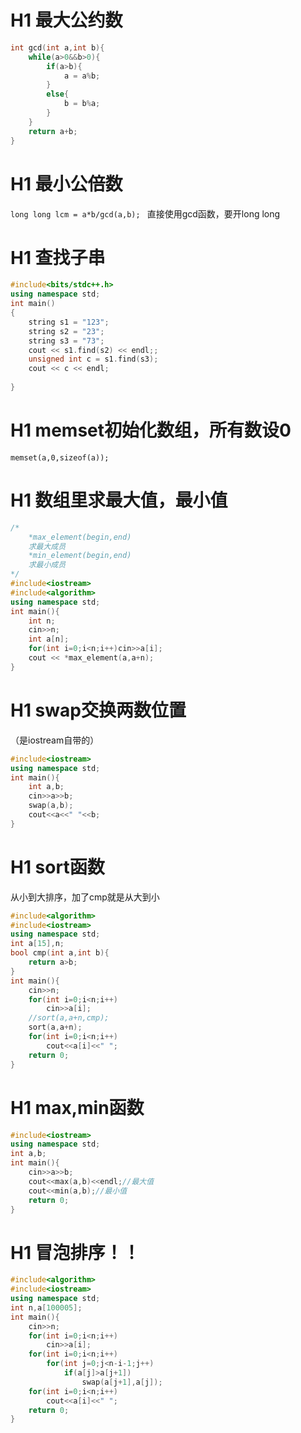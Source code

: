 # H1 最大公约数
```cpp
int gcd(int a,int b){
    while(a>0&&b>0){
        if(a>b){
            a = a%b;
        }
        else{
            b = b%a;
        }
    }
    return a+b;
}

```

# H1 最小公倍数
`long long lcm = a*b/gcd(a,b); `
直接使用gcd函数，要开long long

# H1 查找子串
```cpp
#include<bits/stdc++.h>
using namespace std;
int main()
{
    string s1 = "123";
    string s2 = "23";
    string s3 = "73";
    cout << s1.find(s2) << endl;;
    unsigned int c = s1.find(s3);
    cout << c << endl;
     
}
```

# H1 memset初始化数组，所有数设0
`memset(a,0,sizeof(a));`

# H1 数组里求最大值，最小值

```cpp
/*
	*max_element(begin,end)
	求最大成员 
	*min_element(begin,end)
	求最小成员 
*/ 
#include<iostream> 
#include<algorithm> 
using namespace std;
int main(){
    int n;
    cin>>n;
	int a[n];
	for(int i=0;i<n;i++)cin>>a[i];
	cout << *max_element(a,a+n);
} 
```

# H1 swap交换两数位置
（是iostream自带的）
```cpp
#include<iostream>  
using namespace std;
int main(){
    int a,b;
    cin>>a>>b;
    swap(a,b);
    cout<<a<<" "<<b;
} 
```

# H1 sort函数
从小到大排序，加了cmp就是从大到小
```cpp
#include<algorithm>
#include<iostream>
using namespace std;
int a[15],n;
bool cmp(int a,int b){
    return a>b;
}
int main(){
    cin>>n;
    for(int i=0;i<n;i++)
        cin>>a[i];
    //sort(a,a+n,cmp);
    sort(a,a+n);
    for(int i=0;i<n;i++)
        cout<<a[i]<<" ";
    return 0;
}
```

# H1 max,min函数
```cpp
#include<iostream>
using namespace std;
int a,b;
int main(){
    cin>>a>>b;
    cout<<max(a,b)<<endl;//最大值
    cout<<min(a,b);//最小值
    return 0;
}
```

# H1 冒泡排序！！
```cpp
#include<algorithm>
#include<iostream>
using namespace std;
int n,a[100005];
int main(){
    cin>>n;
    for(int i=0;i<n;i++)
        cin>>a[i];
    for(int i=0;i<n;i++)
        for(int j=0;j<n-i-1;j++)
            if(a[j]>a[j+1])
                swap(a[j+1],a[j]);
    for(int i=0;i<n;i++)
        cout<<a[i]<<" ";
    return 0;
}
```
